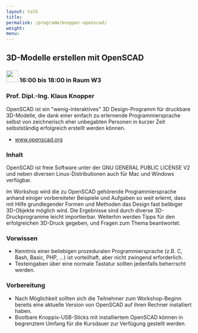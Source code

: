 ```yaml
---
layout: talk
title:
permalink: /programm/knopper-openscad/
weight: 
menu:
---
```

## 3D-Modelle&nbsp;erstellen&nbsp;mit&nbsp;OpenSCAD

### <img height = "32" src="../../images/workshop.svg"> 16:00 bis 18:00 in Raum W3

### Prof.&nbsp;Dipl.-Ing.&nbsp;Klaus&nbsp;Knopper

OpenSCAD ist ein "wenig-interaktives" 3D Design-Programm für druckbare 3D-Modelle, die dank einer einfach zu erlernende Programmiersprache selbst von zeichnerisch eher unbegabten Personen in kurzer Zeit selbstständig erfolgreich erstellt werden können.
 
- <a href="http://www.openscad.org/" target="_blank">www.openscad.org</a> 

### Inhalt

OpenSCAD ist freie Software unter der GNU GENERAL PUBLIC LICENSE V2 und neben diversen Linux-Distributionen auch für Mac und Windows verfügbar.

Im Workshop wird die zu OpenSCAD gehörende Programmiersprache anhand einiger vorbereiteter Beispiele und Aufgaben so weit erlernt, dass mit Hilfe grundlegender Formen und Methoden das Design fast belibiger 3D-Objekte möglich wird. Die Ergebnisse sind durch diverse 3D-Druckprogramme leicht importierbar. Weiterhin werden Tipps für den erfolgreichen 3D-Druck gegeben, und Fragen zum Thema beantwortet.

### Vorwissen

- Kenntnis einer beliebigen prozeduralen Programmiersprache (z.B. C, Bash, Basic, PHP, ...) ist vorteilhaft, aber nicht zwingend erforderlich.
- Texteingaben über eine normale Tastatur sollten jedenfalls beherrscht werden.

### Vorbereitung

- Nach Möglichkeit sollten sich die Teilnehmer zum Workshop-Beginn bereits eine aktuelle Version von OpenSCAD auf ihren Rechner installiert haben.
- Bootbare Knoppix-USB-Sticks mit installiertem OpenSCAD können in begrenztem Umfang für die Kursdauer zur Verfügung gestellt werden.
